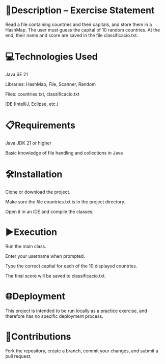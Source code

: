 # 📄Description – Exercise Statement
Read a file containing countries and their capitals, and store them in a HashMap.
The user must guess the capital of 10 random countries.
At the end, their name and score are saved in the file classificacio.txt.

# 💻Technologies Used
Java SE 21

Libraries: HashMap, File, Scanner, Random

Files: countries.txt, classificacio.txt

IDE (IntelliJ, Eclipse, etc.)

# 📋Requirements
Java JDK 21 or higher

Basic knowledge of file handling and collections in Java

# 🛠️Installation
Clone or download the project.

Make sure the file countries.txt is in the project directory.

Open it in an IDE and compile the classes.

# ▶️Execution
Run the main class.

Enter your username when prompted.

Type the correct capital for each of the 10 displayed countries.

The final score will be saved to classificacio.txt.

# 🌐Deployment
This project is intended to be run locally as a practice exercise, and therefore has no specific deployment process.

# 🤝Contributions
Fork the repository, create a branch, commit your changes, and submit a pull request.
